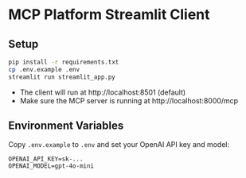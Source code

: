 # MCP Platform Streamlit Client

## Setup

```bash
pip install -r requirements.txt
cp .env.example .env
streamlit run streamlit_app.py
```

- The client will run at http://localhost:8501 (default)
- Make sure the MCP server is running at http://localhost:8000/mcp

## Environment Variables

Copy `.env.example` to `.env` and set your OpenAI API key and model:

```
OPENAI_API_KEY=sk-...
OPENAI_MODEL=gpt-4o-mini
``` 